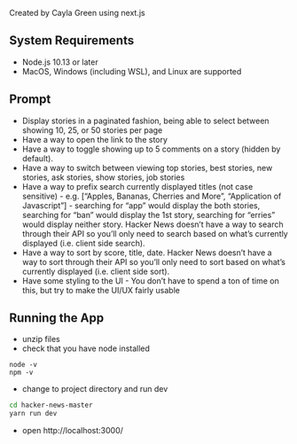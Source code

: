 Created by Cayla Green using next.js

## System Requirements

- Node.js 10.13 or later
- MacOS, Windows (including WSL), and Linux are supported

## Prompt

- Display stories in a paginated fashion, being able to select between showing 10, 25, or 50 stories per page
- Have a way to open the link to the story
- Have a way to toggle showing up to 5 comments on a story (hidden by default).
- Have a way to switch between viewing top stories, best stories, new stories, ask stories, show stories, job stories
- Have a way to prefix search currently displayed titles (not case sensitive) - e.g. [“Apples, Bananas, Cherries and More”, “Application of Javascript”] - searching for “app” would display the both stories, searching for “ban” would display the 1st story, searching for “erries” would display neither story. Hacker News doesn’t have a way to search through their API so you’ll only need to search based on what’s currently displayed (i.e. client side search).
- Have a way to sort by score, title, date. Hacker News doesn’t have a way to sort through their API so you’ll only need to sort based on what’s currently displayed (i.e. client side sort).
- Have some styling to the UI - You don’t have to spend a ton of time on this, but try to make the UI/UX fairly usable


## Running the App

- unzip files
- check that you have node installed
```
node -v
npm -v
```
- change to project directory and run dev
```bash
cd hacker-news-master
yarn run dev
```
- open http://localhost:3000/

